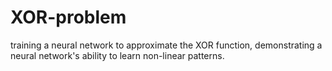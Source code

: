 # XOR-problem
 training a neural network to approximate the XOR function,  demonstrating a neural network's ability to learn non-linear patterns.

